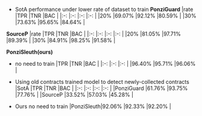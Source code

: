 - SotA performance under lower rate of dataset to train
**PonziGuard**
|rate   |TPR    |TNR    |BAC    |
|:-:    |:-:    |:-:    |:-:    |
|20%    |69.07% |92.12% |80.59% |
|30%    |73.63% |95.65% |84.64% |

**SourceP**
|rate   |TPR    |TNR    |BAC    |
|:-:    |:-:    |:-:    |:-:    |
|20%    |81.05% |97.71% |89.39% |
|30%    |84.91% |98.25% |91.58% |

**PonziSleuth(ours)**
- no need to train
|TPR        |TNR        |BAC      |
|:-:        |:-:        |:-:      |
|96.40%     |95.71%     |96.06%   |

- Using old contracts trained model to detect newly-collected contracts
|SotA       |TPR    |TNR    |BAC    |
|:-:        |:-:    |:-:    |:-:    |
|PonziGuard |61.76% |93.75% |77.76% |
|SourceP    |33.52% |57.03% |45.28% |

- Ours no need to train
|PonziSleuth|92.06% |92.33% |92.20% |